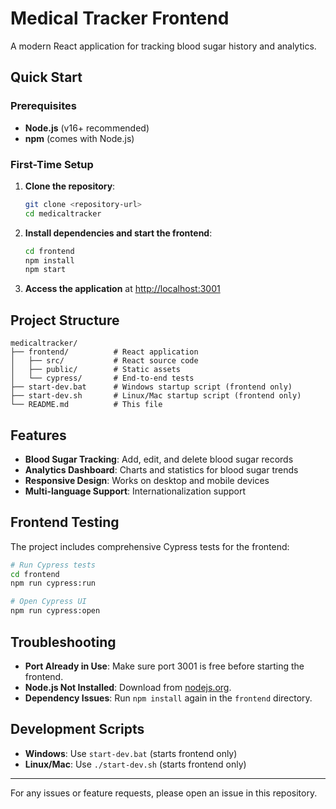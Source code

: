 # Medical Tracker Frontend

A modern React application for tracking blood sugar history and analytics.

## Quick Start

### Prerequisites
- **Node.js** (v16+ recommended)
- **npm** (comes with Node.js)

### First-Time Setup

1. **Clone the repository**:
   ```bash
   git clone <repository-url>
   cd medicaltracker
   ```

2. **Install dependencies and start the frontend**:
   ```bash
   cd frontend
   npm install
   npm start
   ```

3. **Access the application** at [http://localhost:3001](http://localhost:3001)

## Project Structure
```
medicaltracker/
├── frontend/          # React application
│   ├── src/           # React source code
│   ├── public/        # Static assets
│   └── cypress/       # End-to-end tests
├── start-dev.bat      # Windows startup script (frontend only)
├── start-dev.sh       # Linux/Mac startup script (frontend only)
└── README.md          # This file
```

## Features
- **Blood Sugar Tracking**: Add, edit, and delete blood sugar records
- **Analytics Dashboard**: Charts and statistics for blood sugar trends
- **Responsive Design**: Works on desktop and mobile devices
- **Multi-language Support**: Internationalization support

## Frontend Testing

The project includes comprehensive Cypress tests for the frontend:

```bash
# Run Cypress tests
cd frontend
npm run cypress:run

# Open Cypress UI
npm run cypress:open
```

## Troubleshooting

- **Port Already in Use**: Make sure port 3001 is free before starting the frontend.
- **Node.js Not Installed**: Download from [nodejs.org](https://nodejs.org/).
- **Dependency Issues**: Run `npm install` again in the `frontend` directory.

## Development Scripts

- **Windows**: Use `start-dev.bat` (starts frontend only)
- **Linux/Mac**: Use `./start-dev.sh` (starts frontend only)

---

For any issues or feature requests, please open an issue in this repository.